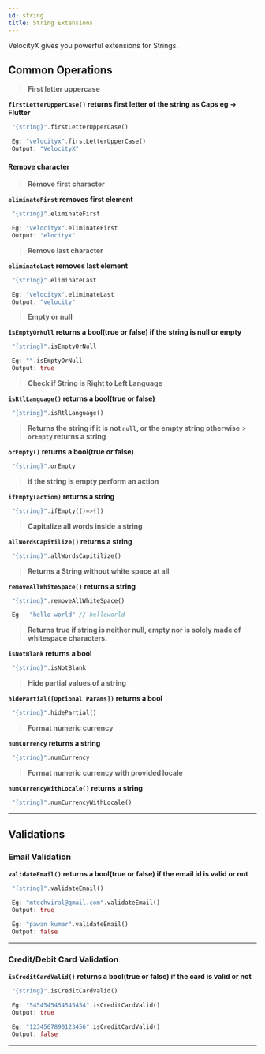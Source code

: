 ```yaml
---
id: string
title: String Extensions
---
```


VelocityX gives you powerful extensions for Strings.

## Common Operations

> **First letter uppercase**

**`firstLetterUpperCase()` returns first letter of the string as Caps eg -> Flutter**

```dart
 "{string}".firstLetterUpperCase()

 Eg: "velocityx".firstLetterUpperCase()
 Output: "VelocityX"
```

#### Remove character

> **Remove first character**

**`eliminateFirst` removes first element**

```dart
 "{string}".eliminateFirst

 Eg: "velocityx".eliminateFirst
 Output: "elocityx"
```

> **Remove last character**

**`eliminateLast` removes last element**

```dart
 "{string}".eliminateLast

 Eg: "velocityx".eliminateLast
 Output: "velocity"
```

> **Empty or null**

**`isEmptyOrNull` returns a bool(true or false) if the string is null or empty**

```dart
 "{string}".isEmptyOrNull

 Eg: "".isEmptyOrNull
 Output: true
```

> **Check if String is Right to Left Language**

**`isRtlLanguage()` returns a bool(true or false)**

```dart
 "{string}".isRtlLanguage()
```

> **Returns the string if it is not `null`, or the empty string otherwise** > **`orEmpty` returns a string**

**`orEmpty()` returns a bool(true or false)**

```dart
 "{string}".orEmpty
```

> **if the string is empty perform an action**

**`ifEmpty(action)` returns a string**

```dart
 "{string}".ifEmpty(()=>{})
```

> **Capitalize all words inside a string**

**`allWordsCapitilize()` returns a string**

```dart
 "{string}".allWordsCapitilize()
```

> **Returns a String without white space at all**

**`removeAllWhiteSpace()` returns a string**

```dart
 "{string}".removeAllWhiteSpace()

 Eg - "hello world" // helloworld
```

> **Returns true if string is neither null, empty nor is solely made of whitespace characters.**

**`isNotBlank` returns a bool**

```dart
 "{string}".isNotBlank
```

> **Hide partial values of a string**

**`hidePartial([Optional Params])` returns a bool**

```dart
 "{string}".hidePartial()
```

> **Format numeric currency**

**`numCurrency` returns a string**

```dart
 "{string}".numCurrency


```

> **Format numeric currency with provided locale**

**`numCurrencyWithLocale()` returns a string**

```dart
 "{string}".numCurrencyWithLocale()
```

---

## Validations

### Email Validation

**`validateEmail()` returns a bool(true or false) if the email id is valid or not**

```dart
 "{string}".validateEmail()

 Eg: "mtechviral@gmail.com".validateEmail()
 Output: true

 Eg: "pawan kumar".validateEmail()
 Output: false
```

---

### Credit/Debit Card Validation

**`isCreditCardValid()` returns a bool(true or false) if the card is valid or not**

```dart
 "{string}".isCreditCardValid()

 Eg: "5454545454545454".isCreditCardValid()
 Output: true

 Eg: "1234567890123456".isCreditCardValid()
 Output: false
```

---
